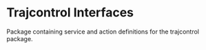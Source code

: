 # Trajcontrol Interfaces
Package containing service and action definitions for the trajcontrol package.
